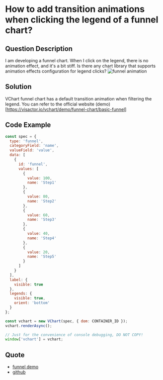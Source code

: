 # How to add transition animations when clicking the legend of a funnel chart?

## Question Description

I am developing a funnel chart. When I click on the legend, there is no animation effect, and it's a bit stiff. Is there any chart library that supports animation effects configuration for legend clicks?
![funnel animation](/vchart/faq/16-0.gif)

## Solution

VChart funnel chart has a default transition animation when filtering the legend. You can refer to the official website (demo)[https://visactor.io/vchart/demo/funnel-chart/basic-funnel]

## Code Example

```javascript livedemo
const spec = {
  type: 'funnel',
  categoryField: 'name',
  valueField: 'value',
  data: [
    {
      id: 'funnel',
      values: [
        {
          value: 100,
          name: 'Step1'
        },
        {
          value: 80,
          name: 'Step2'
        },
        {
          value: 60,
          name: 'Step3'
        },
        {
          value: 40,
          name: 'Step4'
        },
        {
          value: 20,
          name: 'Step5'
        }
      ]
    }
  ],
  label: {
    visible: true
  },
  legends: {
    visible: true,
    orient: 'bottom'
  }
};

const vchart = new VChart(spec, { dom: CONTAINER_ID });
vchart.renderAsync();

// Just for the convenience of console debugging, DO NOT COPY!
window['vchart'] = vchart;
```

## Quote

- [funnel demo](https://visactor.io/vchart/demo/funnel-chart/basic-funnel)
- [github](https://github.com/VisActor/VChart)
